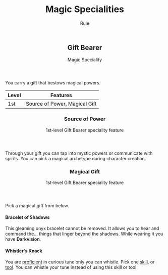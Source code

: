 <header>

# Magic Specialities

<p class="subheading">Rule</p>

</header>

<header>

## Gift Bearer

<p class="subheading">Magic Speciality</p>

</header>

You carry a gift that bestows magical powers.


| Level             | Features    |
| ----------------- | - |
| 1st               | Source of Power, Magical Gift |

<header>

### Source of Power

<p class="subheading">1st-level Gift Bearer speciality feature</p>

</header>

Through your gift you can tap into mystic powers or communicate with spirits. You can pick a magical archetype during character creation.

<header>

### Magical Gift

<p class="subheading">1st-level Gift Bearer speciality feature</p>

</header>

Pick a magical gift from below.

<section class="summaries">

<section class="summary">

#### Bracelet of Shadows

This gleaming onyx bracelet cannot be removed. It allows you to hear and command the... things that linger beyond the shadows. While wearing it you have **Darkvision**.

</section>

<section class="summary">

#### Whistler's Knack

You are [proficient](pages/rules/proficiency.md) in curious tune only you can whistle. Pick one [skill](pages/characters/skills.md), or [tool](pages/equipment/tools.md). You can whistle your tune instead of using this skill or tool.

</section>

</section>
